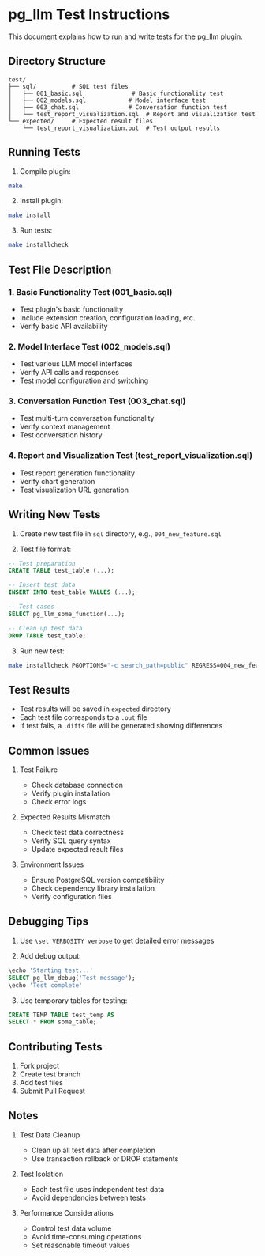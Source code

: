 # pg_llm Test Instructions

This document explains how to run and write tests for the pg_llm plugin.

## Directory Structure

```
test/
├── sql/          # SQL test files
│   ├── 001_basic.sql              # Basic functionality test
│   ├── 002_models.sql            # Model interface test
│   ├── 003_chat.sql              # Conversation function test
│   └── test_report_visualization.sql  # Report and visualization test
└── expected/     # Expected result files
    └── test_report_visualization.out  # Test output results
```

## Running Tests

1. Compile plugin:
```bash
make
```

2. Install plugin:
```bash
make install
```

3. Run tests:
```bash
make installcheck
```

## Test File Description

### 1. Basic Functionality Test (001_basic.sql)
- Test plugin's basic functionality
- Include extension creation, configuration loading, etc.
- Verify basic API availability

### 2. Model Interface Test (002_models.sql)
- Test various LLM model interfaces
- Verify API calls and responses
- Test model configuration and switching

### 3. Conversation Function Test (003_chat.sql)
- Test multi-turn conversation functionality
- Verify context management
- Test conversation history

### 4. Report and Visualization Test (test_report_visualization.sql)
- Test report generation functionality
- Verify chart generation
- Test visualization URL generation

## Writing New Tests

1. Create new test file in `sql` directory, e.g., `004_new_feature.sql`

2. Test file format:
```sql
-- Test preparation
CREATE TABLE test_table (...);

-- Insert test data
INSERT INTO test_table VALUES (...);

-- Test cases
SELECT pg_llm_some_function(...);

-- Clean up test data
DROP TABLE test_table;
```

3. Run new test:
```bash
make installcheck PGOPTIONS="-c search_path=public" REGRESS=004_new_feature
```

## Test Results

- Test results will be saved in `expected` directory
- Each test file corresponds to a `.out` file
- If test fails, a `.diffs` file will be generated showing differences

## Common Issues

1. Test Failure
   - Check database connection
   - Verify plugin installation
   - Check error logs

2. Expected Results Mismatch
   - Check test data correctness
   - Verify SQL query syntax
   - Update expected result files

3. Environment Issues
   - Ensure PostgreSQL version compatibility
   - Check dependency library installation
   - Verify configuration files

## Debugging Tips

1. Use `\set VERBOSITY verbose` to get detailed error messages

2. Add debug output:
```sql
\echo 'Starting test...'
SELECT pg_llm_debug('Test message');
\echo 'Test complete'
```

3. Use temporary tables for testing:
```sql
CREATE TEMP TABLE test_temp AS
SELECT * FROM some_table;
```

## Contributing Tests

1. Fork project
2. Create test branch
3. Add test files
4. Submit Pull Request

## Notes

1. Test Data Cleanup
   - Clean up all test data after completion
   - Use transaction rollback or DROP statements

2. Test Isolation
   - Each test file uses independent test data
   - Avoid dependencies between tests

3. Performance Considerations
   - Control test data volume
   - Avoid time-consuming operations
   - Set reasonable timeout values 